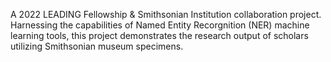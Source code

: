 A 2022 LEADING Fellowship & Smithsonian Institution collaboration project.
Harnessing the capabilities of Named Entity Recorgnition (NER) machine learning tools, this project demonstrates the research output of scholars utilizing Smithsonian museum specimens.
